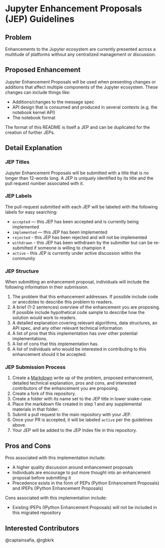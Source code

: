 # Jupyter Enhancement Proposals (JEP) Guidelines

## Problem
Enhancements to the Jupyter ecosystem are currently presented across a multitude of platforms without any centralized management or discussion.

## Proposed Enhancement

Jupyter Enhancement Proposals will be used when presenting changes or additions that affect multiple components of the Jupyter ecosystem. These changes can include things like:
* Additions/changes to the message spec
* API design that is consumed and produced in several contexts (e.g. the notebook kernel API)
* The notebook format

The format of this README is itself a JEP and can be duplicated for the creation of further JEPs.

## Detail Explanation

### JEP Titles

Jupyter Enhancement Proposals will be submitted with a title that is no longer than 12-words long. A JEP is uniquely identified by its title and the pull request number associated with it.

### JEP Labels

The pull-request submitted with each JEP will be labeled with the following labels for easy searching:
* `accepted` — this JEP has been accepted and is currently being implemented
* `implemented` — this JEP has been implemented
* `rejected` - this JEP has been rejected and will not be implemented
* `withdrawn` - this JEP has been withdrawn by the submitter but can be re-submitted if someone is willing to champion it
* `active` - this JEP is currently under active discussion within the community

### JEP Structure

When submitting an enhancement proposal, individuals will include the following information in their submission.

1. The problem that this enhancement addresses. If possible include code or anecdotes to describe this problem to readers.
2. A brief (1-2 sentences) overview of the enhancement you are proposing. If possible include hypothetical code sample to describe how the solution would work to readers.
3. A detailed explanation covering relevant algorithms, data structures, an API spec, and any other relevant technical information
4. A list of pros that this implementation has over other potential implementations.
5. A list of cons that this implementation has.
6. A list of individuals who would be interested in contributing to this enhancement should it be accepted.

### JEP Submission Process
1. Create a [Markdown](https://help.github.com/articles/github-flavored-markdown/) write up of the problem, proposed enhancement, detailed technical explanation, pros and cons, and interested contributors of the enhancement you are proposing.
2. Create a fork of this repository.
3. Create a folder with its name set to the JEP title in lower snake-case.
3. Place the markdown file created in step 1 and any supplemental materials in that folder.
4. Submit a pull request to the main repository with your JEP. 
5. Once your PR is accepted, it will be labeled `active` per the guidelines above.
6. Your JEP will be added to the JEP Index file in this repository.

## Pros and Cons

Pros associated with this implementation include:
* A higher quality discussion around enhancement proposals
* Individuals are encourage to put more thought into an enhancement proposal before submitting it
* Precedence exists in the form of PEPs (Python Enhancement Proposals) and IPEPs (IPython Enhancement Proposals)

Cons associated with this implementation include:
* Existing IPEPs (IPython Enhancement Proposals) will not be included in this migrated repository

## Interested Contributors
@captainsafia, @rgbkrk
